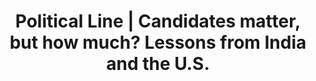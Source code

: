 ---
direct_url: https://www.thehindu.com/opinion/columns/candidates-matter-but-how-much-lessons-from-india-and-the-us/article66127742.ece
layout: post
title: Political Line | Candidates matter, but how much? Lessons from India and the U.S.
tags: []
---